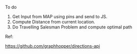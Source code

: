 To do

1. Get Input from MAP using pins and send to JS.
2. Compute Distance from current location.
3. Do Travelling Salesman Problem and compute optimal path


Ref:

https://github.com/graphhopper/directions-api
